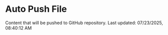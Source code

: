 # Auto Push File

Content that will be pushed to GitHub repository.
Last updated: 07/23/2025, 08:40:12 AM